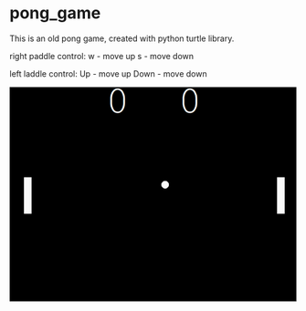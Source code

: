 # pong_game
This is an old pong game, created with python turtle library. 

right paddle control:
w - move up
s - move down

left laddle control:
Up - move up
Down - move down


![](illustration.gif)
